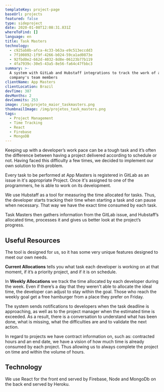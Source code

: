 ```yaml
---
templateKey: project-page
baseUrl: projects
featured: false
type: sideproject
date: 2020-01-08T12:08:31.831Z
whereToFind: []
language: en
title: Task Masters
technology:
  - c925ab8b-afca-4c33-b63a-e9c513eccdd3
  - 7f100892-1f9f-4266-b024-59ca1ad0873e
  - 92fbd0e2-662d-4032-8d8e-06123b77b119
  - 4fa7939c-30e5-43a5-8e56-fa64c47fbbc3
summary: >-
  A system with GitLab and Hubstaff integrations to track the work of all of the
  company's team members
clientName: App Masters
clientLocation: Brazil
devTime: 387
devMonths: 2
devCommits: 253
image: /img/projeto_maior_taskmasters.png
thumbnailImage: /img/projetos_task_masters.png
tags:
  - Project Management
  - Time Tracking
  - React
  - Firebase
  - MongoDB
---
```

Keeping up with a developer’s work pace can be a tough task and it’s often the difference between having a project delivered according to schedule or not. Having faced this difficulty a few times, we decided to implement our own solution to this problem.

Every task to be performed at App Masters is registered in GitLab as an issue in it's appropriate Project. Once it's assigned to one of the programmers, he is able to work on its development.

We use Hubstaff as a tool for measuring the time allocated for tasks. Thus, the developer starts tracking their time when starting a task and can pause when necessary. That way we have the exact time consumed by each task.

Task Masters then gathers information from the GitLab issue, and Hubstaff’s allocated time, processes it and gives us better look at the project’s progress.

## Useful Resources

The tool is designed for us, so it has some very unique features designed to meet our own needs.

**Current Allocations** tells you what task each developer is working on at that moment, if it’s a priority project, and if it is on schedule.

In **Weekly Allocations** we track the time allocated by each developer during the week. Even if there’s a day that they weren't able to allocate the ideal time, the developer can adjust to stay within the goal. Those who reach the weekly goal get a free hamburger from a place they prefer on Friday.

The system sends notifications to developers when the task deadline is approaching, as well as to the project manager when the estimated time is exceeded. As a result, there is a conversation to understand what has been done, what is missing, what the difficulties are and to validate the next action.

In regard to projects we have contract information on, such as: contracted hours and an end date, we have a vision of how much time is already consumed by each project. Thus allowing us to always complete the project on time and within the volume of hours.

## Technology

We use React for the front end served by Firebase, Node and MongoDb on the back end served by Heroku.
